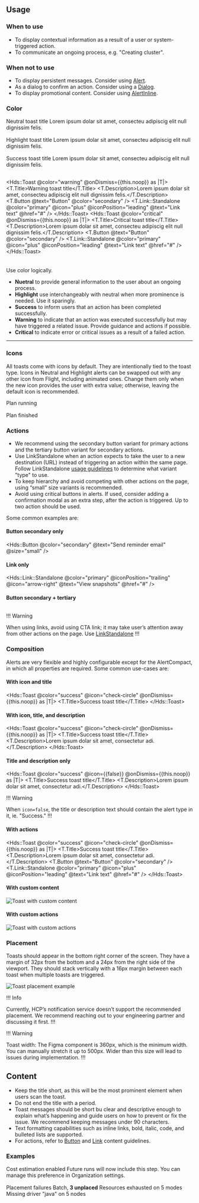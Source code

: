## Usage

### When to use

- To display contextual information as a result of a user or system-triggered action.
- To communicate an ongoing process, e.g. "Creating cluster".

### When not to use

- To display persistent messages. Consider using [Alert](/components/alert).
- As a dialog to confirm an action. Consider using a [Dialog](/components/dialog).
- To display promotional content. Consider using [AlertInline](/components/alert-inline).

### Color
<div style="display: flex; flex-direction: column; gap: 1rem; margin-bottom: 20px;">
  <Hds::Toast @onDismiss={{this.noop}} as |T|>
    <T.Title>Neutral toast title</T.Title>
    <T.Description>Lorem ipsum dolar sit amet, consecteu adipiscig elit null dignissim felis.</T.Description>
    <T.Button @text="Button" @color="secondary" />
    <T.Link::Standalone @color="primary" @icon="plus" @iconPosition="leading" @text="Link text" @href="#" />
  </Hds::Toast>
  <Hds::Toast @color="highlight" @onDismiss={{this.noop}} as |T|>
    <T.Title>Highlight toast title</T.Title>
    <T.Description>Lorem ipsum dolar sit amet, consecteu adipiscig elit null dignissim felis.</T.Description>
    <T.Button @text="Button" @color="secondary" />
    <T.Link::Standalone @color="primary" @icon="plus" @iconPosition="leading" @text="Link text" @href="#" />
  </Hds::Toast>
  <Hds::Toast @color="success" @onDismiss={{this.noop}} as |T|>
    <T.Title>Success toast title</T.Title>
    <T.Description>Lorem ipsum dolar sit amet, consecteu adipiscig elit null dignissim felis.</T.Description>
    <T.Button @text="Button" @color="secondary" />
    <T.Link::Standalone @color="primary" @icon="plus" @iconPosition="leading" @text="Link text" @href="#" />
  </Hds::Toast>

  <Hds::Toast @color="warning" @onDismiss={{this.noop}} as |T|>
    <T.Title>Warning toast title</T.Title>
    <T.Description>Lorem ipsum dolar sit amet, consecteu adipiscig elit null dignissim felis.</T.Description>
    <T.Button @text="Button" @color="secondary" />
    <T.Link::Standalone @color="primary" @icon="plus" @iconPosition="leading" @text="Link text" @href="#" />
  </Hds::Toast>
  <Hds::Toast @color="critical" @onDismiss={{this.noop}} as |T|>
    <T.Title>Critical toast title</T.Title>
    <T.Description>Lorem ipsum dolar sit amet, consecteu adipiscig elit null dignissim felis.</T.Description>
    <T.Button @text="Button" @color="secondary" />
    <T.Link::Standalone @color="primary" @icon="plus" @iconPosition="leading" @text="Link text" @href="#" />
  </Hds::Toast>
</div>

Use color logically.

- **Nuetral** to provide general information to the user about an ongoing process.
- **Highlight** use interchangeably with neutral when more prominence is needed. Use it sparingly.
- **Success** to inform users that an action has been completed successfully.
- **Warning** to indicate that an action was executed successfully but may have triggered a related issue. Provide guidance and actions if possible.
- **Critical** to indicate error or critical issues as a result of a failed action.

---

### Icons

All toasts come with icons by default. They are intentionally tied to the toast type. Icons in Neutral and Highlight alerts can be swapped out with any other icon from Flight, including animated ones. Change them only when the new icon provides the user with extra value; otherwise, leaving the default icon is recommended.

<div style="display: flex; gap: 1rem; flex-direction: column;">
  <Hds::Toast @color="neutral" @icon="running" @onDismiss={{this.noop}} as |T|>
    <T.Title>Plan running</T.Title>
    <T.Button @text="Button" @color="secondary" />
    <T.Link::Standalone @color="primary" @icon="plus" @iconPosition="leading" @text="Link text" @href="#" />
  </Hds::Toast>
  <Hds::Toast @color="success" @icon="check-circle" @onDismiss={{this.noop}} as |T|>
    <T.Title>Plan finished</T.Title>
    <T.Button @text="Button" @color="secondary" />
    <T.Link::Standalone @color="primary" @icon="plus" @iconPosition="leading" @text="Link text" @href="#" />
  </Hds::Toast>
</div>

### Actions

- We recommend using the secondary button variant for primary actions and the tertiary button variant for secondary actions.
- Use LinkStandalone when an action expects to take the user to a new destination (URL) instead of triggering an action within the same page. Follow LinkStandalone [usage guidelines](/components/link/link-standalone/#usage-guidelines) to determine what variant "type" to use.
- To keep hierarchy and avoid competing with other actions on the page, using “small” size variants is recommended.
- Avoid using critical buttons in alerts. If used, consider adding a confirmation modal as an extra step, after the action is triggered.
  Up to two action should be used.

Some common examples are:

#### Button secondary only

<Hds::Button @color="secondary" @text="Send reminder email" @size="small" />

#### Link only

<Hds::Link::Standalone @color="primary" @iconPosition="trailing" @icon="arrow-right" @text="View snapshots" @href="#" />

#### Button secondary + tertiary

<div style="display: flex; gap: 1rem;">
  <Hds::Button @color="secondary" @text="Send reminder email" @size="small" />
  <Hds::Link::Standalone @color="primary" @iconPosition="leading" @icon="x-circle" @text="Cancel invitation" @href="#" />
</div>

!!! Warning

When using links, avoid using CTA link; it may take user’s attention away from other actions on the page. Use [LinkStandalone](/components/link/link-standalone/overview)
!!!

### Composition

Alerts are very flexible and highly configurable except for the AlertCompact, in which all properties are required. Some common use-cases are:

#### With icon and title

<Hds::Toast @color="success" @icon="check-circle" @onDismiss={{this.noop}} as |T|>
  <T.Title>Success toast title</T.Title>
</Hds::Toast>

#### With icon, title, and description

<Hds::Toast @color="success" @icon="check-circle" @onDismiss={{this.noop}} as |T|>
  <T.Title>Success toast title</T.Title>
  <T.Description>Lorem ipsum dolar sit amet, consectetur adi.</T.Description>
</Hds::Toast>

#### Title and description only

<Hds::Toast @color="success" @icon={{false}} @onDismiss={{this.noop}} as |T|>
  <T.Title>Success toast title</T.Title>
  <T.Description>Lorem ipsum dolar sit amet, consectetur adi.</T.Description>
</Hds::Toast>

!!! Warning 

When `icon=false`, the title or description text should contain the alert type in it, ie. "Success."
!!!

#### With actions

<Hds::Toast @color="success" @icon="check-circle" @onDismiss={{this.noop}} as |T|>
  <T.Title>Success toast title</T.Title>
  <T.Description>Lorem ipsum dolar sit amet, consectetur adi.</T.Description>
  <T.Button @text="Button" @color="secondary" />
  <T.Link::Standalone @color="primary" @icon="plus" @iconPosition="leading" @text="Link text" @href="#" />
</Hds::Toast>

#### With custom content

![Toast with custom content](/assets/components/toast/toast-custom-content.png)

#### With custom actions

![Toast with custom actions](/assets/components/toast/toast-custom-actions.png)

### Placement

Toasts should appear in the bottom right corner of the screen. They have a margin of 32px from the bottom and a 24px from the right side of the viewport. They should stack vertically with a 16px margin between each toast when multiple toasts are triggered.

![Toast placement example](/assets/components/toast/toast-placement.png)

!!! Info 

Currently, HCP’s notification service doesn’t support the recommended placement. We recommend reaching out to your engineering partner and discussing it first.
!!!

!!! Warning

Toast width: The Figma component is 360px, which is the minimum width. You can manually stretch it up to 500px. Wider than this size will lead to issues during implementation.
!!!

## Content

- Keep the title short, as this will be the most prominent element when users scan the toast.
- Do not end the title with a period.
- Toast messages should be short bu clear and descriptive enough to explain what’s happening and guide users on how to prevent or fix the issue. We recommend keeping messages under 90 characters.
- Text formatting capabilities such as inline links, bold, italic, code, and bulleted lists are supported.
- For actions, refer to [Button](/components/button/overview) and [Link](/components/link/overview) content guidelines.

### Examples

<div style="display: flex; gap: 1rem; flex-direction: column;">
  <Hds::Toast @color="success" @icon="check-circle" @onDismiss={{this.noop}} as |T|>
    <T.Title>Cost estimation enabled</T.Title>
    <T.Description>Future runs will now include this step. You can manage this preference in <Hds::Link::Inline @href="#">Organization settings</Hds::Link::Inline>.</T.Description>
    <T.Button @text="Button" @color="secondary" />
    <T.Link::Standalone @color="primary" @icon="plus" @iconPosition="leading" @text="Link text" @href="#" />
  </Hds::Toast>
  <Hds::Toast @color="critical" @icon="alert-diamond" @onDismiss={{this.noop}} as |T|>
    <T.Title>Placement failures</T.Title>
    <T.Description>Batch, <strong>3 unplaced</strong></T.Description>
    <T.Description>Resources exhausted on 5 modes</T.Description>
    <T.Description>Missing driver "java" on 5 nodes</T.Description>
    <T.Button @text="Button" @color="secondary" />
    <T.Link::Standalone @color="primary" @icon="plus" @iconPosition="leading" @text="Link text" @href="#" />
  </Hds::Toast>
</div>

